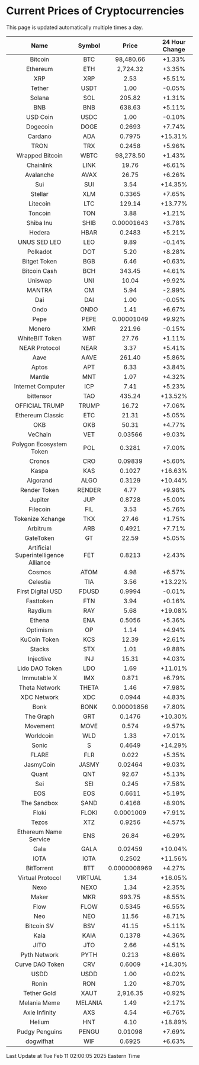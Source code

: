 # Current Prices of Cryptocurrencies
This page is updated automatically multiple times a day.

| Name | Symbol | Price | 24 Hour Change |
| :---: |:---:| :---: | :---: |
| Bitcoin | BTC | 98,480.66 | +1.33% |
| Ethereum | ETH | 2,724.32 | +3.35% |
| XRP | XRP | 2.53 | +5.51% |
| Tether | USDT | 1.00 | -0.05% |
| Solana | SOL | 205.82 | +1.31% |
| BNB | BNB | 638.63 | +5.11% |
| USD Coin | USDC | 1.00 | -0.10% |
| Dogecoin | DOGE | 0.2693 | +7.74% |
| Cardano | ADA | 0.7975 | +15.31% |
| TRON | TRX | 0.2458 | +5.96% |
| Wrapped Bitcoin | WBTC | 98,278.50 | +1.43% |
| Chainlink | LINK | 19.76 | +6.61% |
| Avalanche | AVAX | 26.75 | +6.26% |
| Sui | SUI | 3.54 | +14.35% |
| Stellar | XLM | 0.3365 | +7.65% |
| Litecoin | LTC | 129.14 | +13.77% |
| Toncoin | TON | 3.88 | +1.21% |
| Shiba Inu | SHIB | 0.00001643 | +3.78% |
| Hedera | HBAR | 0.2483 | +5.21% |
| UNUS SED LEO | LEO | 9.89 | -0.14% |
| Polkadot | DOT | 5.20 | +8.28% |
| Bitget Token | BGB | 6.46 | +0.63% |
| Bitcoin Cash | BCH | 343.45 | +4.61% |
| Uniswap | UNI | 10.04 | +9.92% |
| MANTRA | OM | 5.94 | -2.99% |
| Dai | DAI | 1.00 | -0.05% |
| Ondo | ONDO | 1.41 | +6.67% |
| Pepe | PEPE | 0.00001049 | +9.92% |
| Monero | XMR | 221.96 | -0.15% |
| WhiteBIT Token | WBT | 27.76 | +1.11% |
| NEAR Protocol | NEAR | 3.37 | +5.41% |
| Aave | AAVE | 261.40 | +5.86% |
| Aptos | APT | 6.33 | +3.84% |
| Mantle | MNT | 1.07 | +4.32% |
| Internet Computer | ICP | 7.41 | +5.23% |
| bittensor | TAO | 435.24 | +13.52% |
| OFFICIAL TRUMP | TRUMP | 16.72 | +7.06% |
| Ethereum Classic | ETC | 21.31 | +5.05% |
| OKB | OKB | 50.31 | +4.77% |
| VeChain | VET | 0.03566 | +9.03% |
| Polygon Ecosystem Token | POL | 0.3281 | +7.00% |
| Cronos | CRO | 0.09839 | +5.60% |
| Kaspa | KAS | 0.1027 | +16.63% |
| Algorand | ALGO | 0.3129 | +10.44% |
| Render Token | RENDER | 4.77 | +9.98% |
| Jupiter | JUP | 0.8728 | +5.00% |
| Filecoin | FIL | 3.53 | +5.76% |
| Tokenize Xchange | TKX | 27.46 | +1.75% |
| Arbitrum | ARB | 0.4921 | +7.71% |
| GateToken | GT | 22.59 | +5.05% |
| Artificial Superintelligence Alliance | FET | 0.8213 | +2.43% |
| Cosmos | ATOM | 4.98 | +6.57% |
| Celestia | TIA | 3.56 | +13.22% |
| First Digital USD | FDUSD | 0.9994 | -0.01% |
| Fasttoken | FTN | 3.94 | +0.16% |
| Raydium | RAY | 5.68 | +19.08% |
| Ethena | ENA | 0.5056 | +5.36% |
| Optimism | OP | 1.14 | +4.94% |
| KuCoin Token | KCS | 12.39 | +2.61% |
| Stacks | STX | 1.01 | +9.88% |
| Injective | INJ | 15.31 | +4.03% |
| Lido DAO Token | LDO | 1.69 | +11.01% |
| Immutable X | IMX | 0.871 | +6.79% |
| Theta Network | THETA | 1.46 | +7.98% |
| XDC Network | XDC | 0.0944 | +4.83% |
| Bonk | BONK | 0.00001856 | +7.80% |
| The Graph | GRT | 0.1476 | +10.30% |
| Movement | MOVE | 0.574 | +9.57% |
| Worldcoin | WLD | 1.33 | +7.01% |
| Sonic | S | 0.4649 | +14.29% |
| FLARE | FLR | 0.022 | +5.35% |
| JasmyCoin | JASMY | 0.02464 | +9.03% |
| Quant | QNT | 92.67 | +5.13% |
| Sei | SEI | 0.245 | +7.58% |
| EOS | EOS | 0.6611 | +5.19% |
| The Sandbox | SAND | 0.4168 | +8.90% |
| Floki | FLOKI | 0.0001009 | +7.91% |
| Tezos | XTZ | 0.9256 | +4.57% |
| Ethereum Name Service | ENS | 26.84 | +6.29% |
| Gala | GALA | 0.02459 | +10.04% |
| IOTA | IOTA | 0.2502 | +11.56% |
| BitTorrent | BTT | 0.0000008969 | +4.27% |
| Virtual Protocol | VIRTUAL | 1.34 | +16.05% |
| Nexo | NEXO | 1.34 | +2.35% |
| Maker | MKR | 993.75 | +8.55% |
| Flow | FLOW | 0.5345 | +6.55% |
| Neo | NEO | 11.56 | +8.71% |
| Bitcoin SV | BSV | 41.15 | +5.11% |
| Kaia | KAIA | 0.1378 | +4.36% |
| JITO | JTO | 2.66 | +4.51% |
| Pyth Network | PYTH | 0.213 | +8.66% |
| Curve DAO Token | CRV | 0.6009 | +14.30% |
| USDD | USDD | 1.00 | +0.02% |
| Ronin | RON | 1.20 | +8.70% |
| Tether Gold | XAUT | 2,916.35 | +0.92% |
| Melania Meme | MELANIA | 1.49 | +2.17% |
| Axie Infinity | AXS | 4.54 | +6.76% |
| Helium | HNT | 4.10 | +18.89% |
| Pudgy Penguins | PENGU | 0.01098 | +7.69% |
| dogwifhat | WIF | 0.6925 | +6.63% |

Last Update at Tue Feb 11 02:00:05 2025 Eastern Time